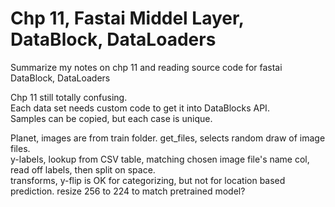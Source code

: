 # Chp 11, Fastai Middel Layer, DataBlock, DataLoaders  

Summarize my notes on chp 11 and reading source code for fastai DataBlock, DataLoaders  

Chp 11 still totally confusing.  
Each data set needs custom code to get it into DataBlocks API.  
Samples can be copied, but each case is unique.  

Planet, images are from train folder.  get_files, selects random draw of image files.  
y-labels, lookup from CSV table, matching chosen image file's name col, read off labels, then split on space.  
transforms, y-flip is OK for categorizing, but not for location based prediction. 
resize 256 to 224 to match pretrained model?  






